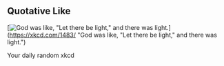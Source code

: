 ## Quotative Like
[![God was like, "Let there be light," and there was light.](https://imgs.xkcd.com/comics/quotative_like.png)](https://xkcd.com/1483/ "God was like, "Let there be light," and there was light.")

Your daily random xkcd
